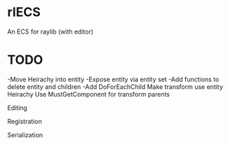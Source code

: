 # rlECS
An ECS for raylib (with editor)

# TODO
-Move Heirachy into entity
-Expose entity via entity set
-Add functions to delete entity and children
-Add DoForEachChild
Make transform use entity Heirachy
Use MustGetComponent for transform parents

Editing

Registration

Serialization
